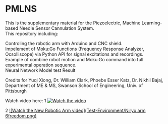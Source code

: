 # PMLNS

This is the supplementary material for the Piezoelectric, Machine Learning-based Needle Sensor Cannulation System.  
This repository including:

Controling the robotic arm with Arduino and CNC shield.  
Impelement of Moku:Go Functions (Frequency Response Analyzer, Ocsolliscope) via Python API for signal excitations and recordings.  
Example of combine robot motion and Moku:Go command into full experimental operation sequence.  
Neural Network Model test Result  

Credits for Yuqi Xiong, Dr. William Clark, Phoebe Esser Katz, Dr. Nikhil Bajaj, Department of ME & MS, Swanson School of Engineering, Univ. of Pittsburgh

Watch video here:
1 [![Watch the video](Test-Environment/RoboticArm.png)](https://www.youtube.com/shorts/WJw7CpcFpuY)

2 [![Watch the New Robotic Arm video](Test-Environment/Niryo arm 6freedom.png)](https://www.youtube.com/shorts/ZfwPjaRsHqM)

